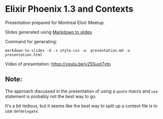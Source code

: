 # Elixir Phoenix 1.3 and Contexts

Presentation prepared for Montreal Elixir Meetup.

Slides generated using [Markdown to slides](https://github.com/partageit/markdown-to-slides)

Command for generating:

    markdown-to-slides -d -s style.css -w  presentation.md -o presentation.html

Video of presentation: https://youtu.be/y25Suot7vto

## Note:

The approach discussed in the presentation of using a `quote` macro and `use` statement is probably not the best way to go.

It's a bit tedious, but it seems like the best way to split up a context file is to use `defdelegate`.
